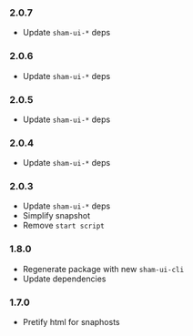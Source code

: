### 2.0.7
* Update `sham-ui-*` deps

### 2.0.6
* Update `sham-ui-*` deps

### 2.0.5
* Update `sham-ui-*` deps

### 2.0.4
* Update `sham-ui-*` deps

### 2.0.3
* Update `sham-ui-*` deps
* Simplify snapshot
* Remove `start script`

### 1.8.0
* Regenerate package with new `sham-ui-cli`
* Update dependencies


### 1.7.0
* Pretify html for snaphosts
